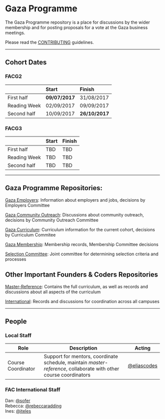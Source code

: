 # Gaza Programme

The Gaza Programme repository is a place for discussions by the wider membership and for posting proposals for a vote at the Gaza business meetings.

Please read the [CONTRIBUTING](./CONTRIBUTING.md) guidelines.

---

## Cohort Dates

### FACG2
|              | Start          | Finish         |
|--------------|:---------------|:---------------|
| First half   | **09/07/2017** |   31/08/2017   |
| Reading Week |   02/09/2017   |   09/09/2017   |
| Second half  |   10/09/2017   | **26/10/2017** |

### FACG3
|              | Start          | Finish         |
|--------------|:---------------|:---------------|
| First half   |       TBD      |       TBD      |
| Reading Week |       TBD      |       TBD      |
| Second half  |       TBD      |       TBD      |


---

## Gaza Programme Repositories:

[Gaza Employers](https://github.com/foundersandcoders/gaza-employers): Information about employers and jobs, decisions by Employers Committee

[Gaza Community Outreach](https://github.com/foundersandcoders/gaza-outreach): Discussions about community outreach, decisions by Community Outreach Committee

[Gaza Curriculum](https://github.com/foundersandcoders/gaza-curriculum): Curriculum information for the current cohort, decisions by Curriculum Commitee

[Gaza Membership](https://github.com/foundersandcoders/gaza-membership): Membership records, Membership Committee decisions

[Selection Committee](https://github.com/foundersandcoders/selection-committee): Joint committee for determining selection criteria and processes

## Other Important Founders & Coders Repositories

[Master-Reference](https://github.com/foundersandcoders/master-reference): Contains the full curriculum, as well as records and discussions about all aspects of the curriculum

[International](https://github.com/foundersandcoders/international): Records and discussions for coordination across all campuses

---

## People

### Local Staff
|  Role  |  Description  |  Acting  |
|--------|---------------|----------|
| Course Coordinator | Support for mentors, coordinate schedule, maintain _master-reference_, collaborate with other course coordinators | [@eliascodes](https://github.com/eliascodes) |

### FAC International Staff
Dan: [@sofer](https://github.com/sofer)  
Rebecca: [@rebeccaradding](https://github.com/rebeccaradding)  
Ines: [@iteles](https://github.com/iteles)  
